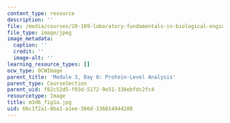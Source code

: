 ```yaml
---
content_type: resource
description: ''
file: /media/courses/20-109-laboratory-fundamentals-in-biological-engineering-spring-2010/66c1f2a10ba1a1ee366d136814944288_m3d6_fig1a.jpg
file_type: image/jpeg
image_metadata:
  caption: ''
  credit: ''
  image-alt: ''
learning_resource_types: []
ocw_type: OCWImage
parent_title: 'Module 3, Day 6: Protein-Level Analysis'
parent_type: CourseSection
parent_uid: f82c52d5-f03d-5172-9e51-338ebfdc2fc4
resourcetype: Image
title: m3d6_fig1a.jpg
uid: 66c1f2a1-0ba1-a1ee-366d-136814944288
---
```

